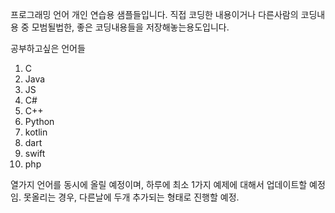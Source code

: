 프로그래밍 언어 개인 연습용 샘플들입니다.
직접 코딩한 내용이거나 다른사람의 코딩내용 중 모범될법한, 좋은 코딩내용들을 저장해놓는용도입니다.

공부하고싶은 언어들
1. C
2. Java
3. JS
4. C#
5. C++
6. Python
7. kotlin
8. dart
9. swift
10. php

열가지 언어를 동시에 올릴 예정이며,
하루에 최소 1가지 예제에 대해서 업데이트할 예정임. 못올리는 경우, 다른날에 두개 추가되는 형태로 진행할 예정.
